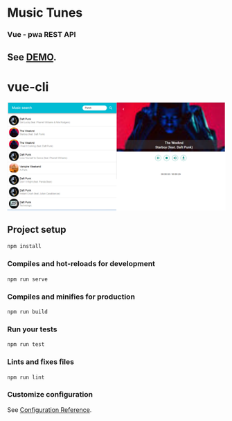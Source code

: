 # Music Tunes
### Vue - pwa REST API 
## See [DEMO](https://alekseyfedorov.ru/vuemusic).
# vue-cli
![SPA, PWA](https://github.com/AlekseyFedorov27/Vue-Music-Tune/blob/master/Music%20Vue.png "DEMO weather")


## Project setup
```
npm install
```

### Compiles and hot-reloads for development
```
npm run serve
```

### Compiles and minifies for production
```
npm run build
```

### Run your tests
```
npm run test
```

### Lints and fixes files
```
npm run lint
```

### Customize configuration
See [Configuration Reference](https://cli.vuejs.org/config/).
